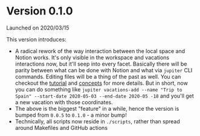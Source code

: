 # Version 0.1.0

Launched on 2020/03/15

This version introduces:
* A radical rework of the way interaction between the local space and Notion works. It's only visible in the workspace
  and vacations interactions now, but it'll seep into every facet. Basically there will be parity between what can be
  done with Notion and what via `jupiter` CLI commands. Editing files will be a thing of the past as well. You can
  checkout the [tutorial](https://github.com/horia141/jupiter/blob/develop/docs/tutorial.md) and 
  [concepts](https://github.com/horia141/jupiter/blob/develop/docs/concepts.md) for more details. But in short, now
  you can do something like `jupiter vacations-add --name "Trip to Spain" --start-date 2020-05-03 --end-date 2020-05
  -18` and you'll get a new vacation with those coordinates.
 * The above is the biggest "feature" in a while, hence the version is bumped from `0.0.5` to `0.1.0` - a minor bump!
 * Technically, all scripts now reside in `./scripts`, rather than spread around Makefiles and GitHub actions
